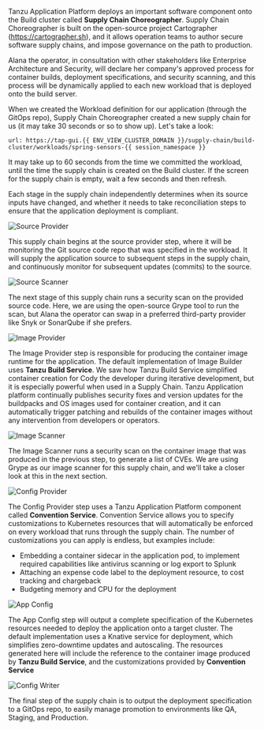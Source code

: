 Tanzu Application Platform deploys an important software component onto the Build cluster called **Supply Chain Choreographer**. Supply Chain Choreographer is built on the open-source project Cartographer (https://cartographer.sh), and it allows operation teams to author secure software supply chains, and impose governance on the path to production.

Alana the operator, in consultation with other stakeholders like Enterprise Architecture and Security, will declare her company's approved process for container builds, deployment specifications, and security scanning, and this process will be dynamically applied to each new workload that is deployed onto the build server.

When we created the Workload definition for our application (through the GitOps repo), Supply Chain Choreographer created a new supply chain for us (it may take 30 seconds or so to show up). Let's take a look:

```dashboard:open-url
url: https://tap-gui.{{ ENV_VIEW_CLUSTER_DOMAIN }}/supply-chain/build-cluster/workloads/spring-sensors-{{ session_namespace }}
```

It may take up to 60 seconds from the time we committed the workload, until the time the supply chain is created on the Build cluster. If the screen for the supply chain is empty, wait a few seconds and then refresh.

Each stage in the supply chain independently determines when its source inputs have changed, and whether it needs to take reconciliation steps to ensure that the application deployment is compliant.

![Source Provider](images/scc-source-provider.png)

This supply chain begins at the source provider step, where it will be monitoring the Git source code repo that was specified in the workload. It will supply the application source to subsequent steps in the supply chain, and continuously monitor for subsequent updates (commits) to the source.

![Source Scanner](images/scc-source-scanner.png)

The next stage of this supply chain runs a security scan on the provided source code. Here, we are using the open-source Grype tool to run the scan, but Alana the operator can swap in a preferred third-party provider like Snyk or SonarQube if she prefers.

![Image Provider](images/scc-image-provider.png)

The Image Provider step is responsible for producing the container image runtime for the application. The default implementation of Image Builder uses **Tanzu Build Service**. We saw how Tanzu Build Service simplified container creation for Cody the developer during iterative development, but it is especially powerful when used in a Supply Chain. Tanzu Application platform continually publishes security fixes and version updates for the buildpacks and OS images used for container creation, and it can automatically trigger patching and rebuilds of the container images without any intervention from developers or operators.

![Image Scanner](images/scc-image-scanner.png)

The Image Scanner runs a security scan on the container image that was produced in the previous step, to generate a list of CVEs. We are using Grype as our image scanner for this supply chain, and we'll take a closer look at this in the next section.

![Config Provider](images/scc-config-provider.png)

The Config Provider step uses a Tanzu Application Platform component called **Convention Service**. Convention Service allows you to specify customizations to Kubernetes resources that will automatically be enforced on every workload that runs through the supply chain. The number of customizations you can apply is endless, but examples include:
* Embedding a container sidecar in the application pod, to implement required capabilities like antivirus scanning or log export to Splunk
* Attaching an expense code label to the deployment resource, to cost tracking and chargeback
* Budgeting memory and CPU for the deployment

![App Config](images/scc-app-config.png)

The App Config step will output a complete specification of the Kubernetes resources needed to deploy the application onto a target cluster. The default implementation uses a Knative service for deployment, which simplifies zero-downtime updates and autoscaling. The resources generated here will include the reference to the container image produced by **Tanzu Build Service**, and the customizations provided by **Convention Service**

![Config Writer](images/scc-config-writer.png)

The final step of the supply chain is to output the deployment specification to a GitOps repo, to easily manage promotion to environments like QA, Staging, and Production.
